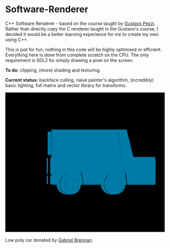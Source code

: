 # Software-Renderer
C++ Software Renderer - based on the course taught by [Gustavo Pezzi](https://pikuma.com). Rather than directly copy the C renderer taught in the Gustavo's course, I decided it would be a better learning experience for me to create my own using C++. 

This is just for fun, nothing in this code will be highly optimised or efficient. Everything here is done from complete scratch on the CPU. The only requirement is SDL2 for simply drawing a pixel on the screen.

**To do:** clipping, (more) shading and texturing.

**Current status:** backface culling, naive painter's algorithm, (incredibly) basic lighting, full matrix and vector library for transforms.


![](car.gif)

Low poly car donated by [Gabriel Brennan](https://www.artstation.com/gabrielcbrennan).
